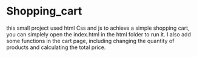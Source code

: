 # Shopping_cart
this small project used html Css and js to achieve a simple shopping cart, you can simplely open the index.html in the html folder to run it. I also add some functions in the cart page, including changing the quantity of products and calculating the total price. 